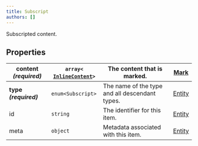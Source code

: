 ```yaml
---
title: Subscript
authors: []
---
```


Subscripted content.

## Properties

| **content _(required)_** | `array<`​[`InlineContent`](./InlineContent.html)​`>` | The content that is marked.                    | [Mark](./Mark.html)     |
| ------------------------ | ---------------------------------------------------- | ---------------------------------------------- | ----------------------- |
| **type _(required)_**    | `enum<`​`Subscript`​`>`                              | The name of the type and all descendant types. | [Entity](./Entity.html) |
| id                       | `string`                                             | The identifier for this item.                  | [Entity](./Entity.html) |
| meta                     | `object`                                             | Metadata associated with this item.            | [Entity](./Entity.html) |
